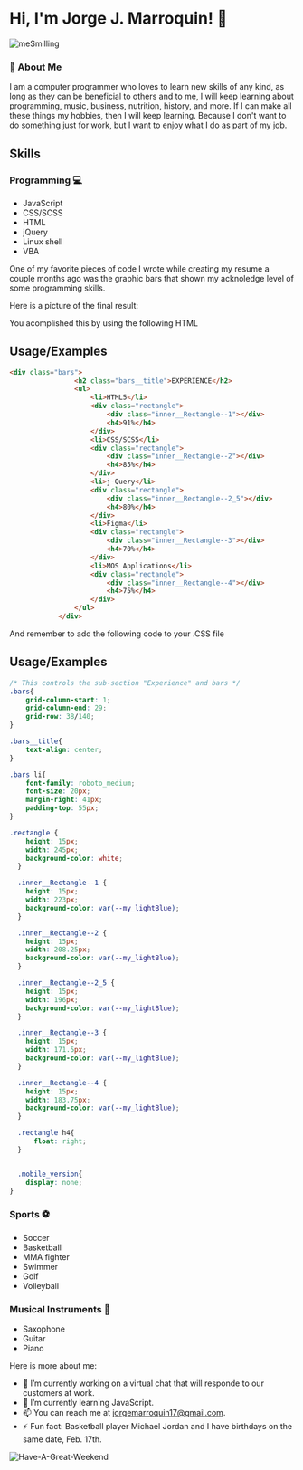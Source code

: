 
# Hi, I'm Jorge J. Marroquin! 👋 

![meSmilling](https://user-images.githubusercontent.com/70856584/132791280-8ec093dd-219f-4eb2-816e-f1a444f409b6.jpg)  


### 🚀 About Me
I am a computer programmer who loves to learn new skills of any kind, as long as they can be beneficial to others and to me, I will keep learning about programming, music, business, nutrition, history, and more. If I can make all these things my hobbies, then I will keep learning. Because I don't want to do something just for work, but I want to enjoy what I do as part of my job.

  
## Skills
### Programming :computer:
- JavaScript
- CSS/SCSS
- HTML
- jQuery
- Linux shell
- VBA

One of my favorite pieces of code I wrote while creating my resume a couple months ago was the graphic bars that shown my acknoledge level of some programming skills.

Here is a picture of the final result:


You acomplished this by using the following HTML
## Usage/Examples

```html
<div class="bars">
                <h2 class="bars__title">EXPERIENCE</h2>
                <ul>
                    <li>HTML5</li>
                    <div class="rectangle">
                        <div class="inner__Rectangle--1"></div>
                        <h4>91%</h4>
                    </div>
                    <li>CSS/SCSS</li>
                    <div class="rectangle">
                        <div class="inner__Rectangle--2"></div>
                        <h4>85%</h4>
                    </div>
                    <li>j-Query</li>
                    <div class="rectangle">
                        <div class="inner__Rectangle--2_5"></div>
                        <h4>80%</h4>
                    </div>
                    <li>Figma</li>
                    <div class="rectangle">
                        <div class="inner__Rectangle--3"></div>
                        <h4>70%</h4>
                    </div>
                    <li>MOS Applications</li>
                    <div class="rectangle">
                        <div class="inner__Rectangle--4"></div>
                        <h4>75%</h4>
                    </div>
                </ul>
            </div>
```

And remember to add the following code to your .CSS file
## Usage/Examples

```css
/* This controls the sub-section "Experience" and bars */
.bars{
    grid-column-start: 1;
    grid-column-end: 29;
    grid-row: 38/140; 
}

.bars__title{
    text-align: center;
}

.bars li{
    font-family: roboto_medium;
    font-size: 20px;
    margin-right: 41px;
    padding-top: 55px;
}

.rectangle {
    height: 15px;
    width: 245px;
    background-color: white;
  }

  .inner__Rectangle--1 {
    height: 15px;
    width: 223px;
    background-color: var(--my_lightBlue);
  }

  .inner__Rectangle--2 {
    height: 15px;
    width: 208.25px;
    background-color: var(--my_lightBlue);
  }

  .inner__Rectangle--2_5 {
    height: 15px;
    width: 196px;
    background-color: var(--my_lightBlue);
  }

  .inner__Rectangle--3 {
    height: 15px;
    width: 171.5px;
    background-color: var(--my_lightBlue);
  }

  .inner__Rectangle--4 {
    height: 15px;
    width: 183.75px;
    background-color: var(--my_lightBlue);
  }

  .rectangle h4{
      float: right;
  }


  .mobile_version{
    display: none;
}
```


### Sports :soccer:
- Soccer
- Basketball
- MMA fighter
- Swimmer
- Golf
- Volleyball

### Musical Instruments :saxophone:
- Saxophone
- Guitar
- Piano


Here is more about me:

- 🔭 I’m currently working on a virtual chat that will responde to our customers at work.
- 🌱 I’m currently learning JavaScript.
- 📫 You can reach me at jorgemarroquin17@gmail.com.
- ⚡ Fun fact: Basketball player Michael Jordan and I have birthdays on the same date, Feb. 17th.




![Have-A-Great-Weekend](https://user-images.githubusercontent.com/70856584/132790226-4c63d026-1f5f-436d-8588-9dc12bf8d64a.jpg)






  
